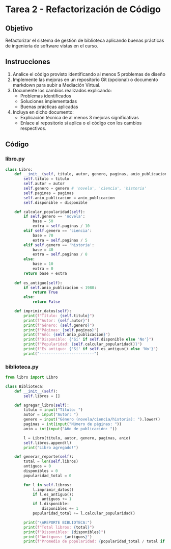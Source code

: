 # Tarea 2 - Refactorización de Código

## Objetivo

Refactorizar el sistema de gestión de biblioteca aplicando buenas prácticas de ingeniería de
software vistas en el curso.

## Instrucciones

1. Analice el código provisto identificando al menos 5 problemas de diseño
2. Implemente las mejoras en un repositorio Git (opcional) o documento markdown para subir a Mediación Virtual.
3. Documente los cambios realizados explicando:
    * Problemas identificados
    * Soluciones implementadas
    * Buenas prácticas aplicadas
4. Incluya en dicho documento:
    * Explicación técnica de al menos 3 mejoras significativas
    * Enlace al repositorio si aplica o el código con los cambios respectivos.

## Código

### libro.py
```python
class Libro:
    def __init__(self, titulo, autor, genero, paginas, anio_publicacion, disponible=True):
        self.titulo = titulo
        self.autor = autor
        self.genero = genero # 'novela', 'ciencia', 'historia'
        self.paginas = paginas
        self.anio_publicacion = anio_publicacion
        self.disponible = disponible

    def calcular_popularidad(self):
        if self.genero == 'novela':
            base = 50
            extra = self.paginas / 10
        elif self.genero == 'ciencia':
            base = 70
            extra = self.paginas / 5
        elif self.genero == 'historia':
            base = 40
            extra = self.paginas / 8
        else:
            base = 10
            extra = 0
        return base + extra
    
    def es_antiguo(self):
        if self.anio_publicacion < 1980:
            return True
        else:
            return False

    def imprimir_datos(self):
        print(f"Título: {self.titulo}")
        print(f"Autor: {self.autor}")
        print(f"Género: {self.genero}")
        print(f"Páginas: {self.paginas}")
        print(f"Año: {self.anio_publicacion}")
        print(f"Disponible: {'Sí' if self.disponible else 'No'}")
        print(f"Popularidad: {self.calcular_popularidad()}")
        print(f"Es antiguo: {'Sí' if self.es_antiguo() else 'No'}")
        print("------------------------")
```

### biblioteca.py
```python
from libro import Libro

class Biblioteca:
    def __init__(self):
        self.libros = []

    def agregar_libro(self):
        titulo = input("Título: ")
        autor = input("Autor: ")
        genero = input("Género (novela/ciencia/historia): ").lower()
        paginas = int(input("Número de páginas: "))
        anio = int(input("Año de publicación: "))

        l = Libro(titulo, autor, genero, paginas, anio)
        self.libros.append(l)
        print("Libro agregado!")

    def generar_reporte(self):
        total = len(self.libros)
        antiguos = 0
        disponibles = 0
        popularidad_total = 0

        for l in self.libros:
            l.imprimir_datos()
            if l.es_antiguo():
                antiguos += 1
            if l.disponible:
                disponibles += 1
            popularidad_total += l.calcular_popularidad()

        print("\nREPORTE BIBLIOTECA:")
        print(f"Total libros: {total}")
        print(f"Disponibles: {disponibles}")
        print(f"Antiguos: {antiguos}")
        print(f"Promedio de popularidad: {popularidad_total / total if total > 0 else 0}")
```
